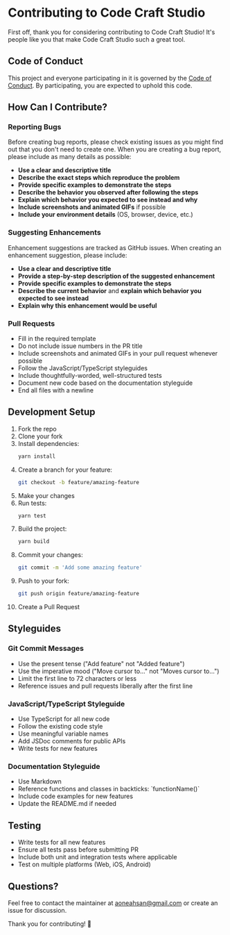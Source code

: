 # Contributing to Code Craft Studio

First off, thank you for considering contributing to Code Craft Studio! It's people like you that make Code Craft Studio such a great tool.

## Code of Conduct

This project and everyone participating in it is governed by the [Code of Conduct](CODE_OF_CONDUCT.md). By participating, you are expected to uphold this code.

## How Can I Contribute?

### Reporting Bugs

Before creating bug reports, please check existing issues as you might find out that you don't need to create one. When you are creating a bug report, please include as many details as possible:

* **Use a clear and descriptive title**
* **Describe the exact steps which reproduce the problem**
* **Provide specific examples to demonstrate the steps**
* **Describe the behavior you observed after following the steps**
* **Explain which behavior you expected to see instead and why**
* **Include screenshots and animated GIFs** if possible
* **Include your environment details** (OS, browser, device, etc.)

### Suggesting Enhancements

Enhancement suggestions are tracked as GitHub issues. When creating an enhancement suggestion, please include:

* **Use a clear and descriptive title**
* **Provide a step-by-step description of the suggested enhancement**
* **Provide specific examples to demonstrate the steps**
* **Describe the current behavior** and **explain which behavior you expected to see instead**
* **Explain why this enhancement would be useful**

### Pull Requests

* Fill in the required template
* Do not include issue numbers in the PR title
* Include screenshots and animated GIFs in your pull request whenever possible
* Follow the JavaScript/TypeScript styleguides
* Include thoughtfully-worded, well-structured tests
* Document new code based on the documentation styleguide
* End all files with a newline

## Development Setup

1. Fork the repo
2. Clone your fork
3. Install dependencies:
   ```bash
   yarn install
   ```
4. Create a branch for your feature:
   ```bash
   git checkout -b feature/amazing-feature
   ```
5. Make your changes
6. Run tests:
   ```bash
   yarn test
   ```
7. Build the project:
   ```bash
   yarn build
   ```
8. Commit your changes:
   ```bash
   git commit -m 'Add some amazing feature'
   ```
9. Push to your fork:
   ```bash
   git push origin feature/amazing-feature
   ```
10. Create a Pull Request

## Styleguides

### Git Commit Messages

* Use the present tense ("Add feature" not "Added feature")
* Use the imperative mood ("Move cursor to..." not "Moves cursor to...")
* Limit the first line to 72 characters or less
* Reference issues and pull requests liberally after the first line

### JavaScript/TypeScript Styleguide

* Use TypeScript for all new code
* Follow the existing code style
* Use meaningful variable names
* Add JSDoc comments for public APIs
* Write tests for new features

### Documentation Styleguide

* Use Markdown
* Reference functions and classes in backticks: \`functionName()\`
* Include code examples for new features
* Update the README.md if needed

## Testing

* Write tests for all new features
* Ensure all tests pass before submitting PR
* Include both unit and integration tests where applicable
* Test on multiple platforms (Web, iOS, Android)

## Questions?

Feel free to contact the maintainer at aoneahsan@gmail.com or create an issue for discussion.

Thank you for contributing! 🎉
